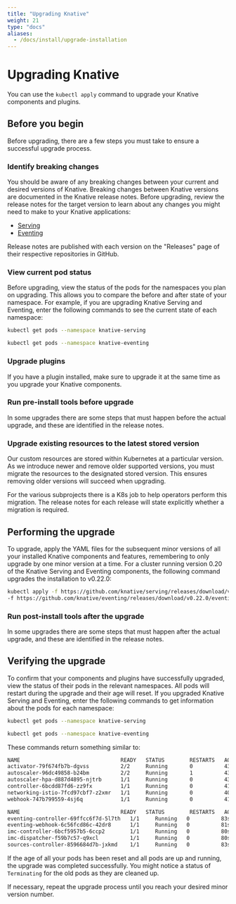 ```yaml
---
title: "Upgrading Knative"
weight: 21
type: "docs"
aliases:
  - /docs/install/upgrade-installation
---
```


# Upgrading Knative

You can use the `kubectl apply` command to upgrade your Knative components and plugins.

## Before you begin

Before upgrading, there are a few steps you must take to ensure a successful
upgrade process.

### Identify breaking changes

You should be aware of any breaking changes between your current and desired
versions of Knative. Breaking changes between Knative versions are documented in
the Knative release notes. Before upgrading, review the release notes for the
target version to learn about any changes you might need to make to your Knative
applications:

- [Serving](https://github.com/knative/serving/releases)
- [Eventing](https://github.com/knative/eventing/releases)

Release notes are published with each version on the "Releases" page of their
respective repositories in GitHub.

### View current pod status

Before upgrading, view the status of the pods for the namespaces you plan on
upgrading. This allows you to compare the before and after state of your
namespace. For example, if you are upgrading Knative Serving and Eventing, enter the following commands to see the current state of
each namespace:

```bash
kubectl get pods --namespace knative-serving
```

```bash
kubectl get pods --namespace knative-eventing
```

### Upgrade plugins

If you have a plugin installed, make sure to upgrade it at the same time as
you upgrade your Knative components.

### Run pre-install tools before upgrade

In some upgrades there are some steps that must happen before the actual
upgrade, and these are identified in the release notes.

### Upgrade existing resources to the latest stored version

Our custom resources are stored within Kubernetes at a particular version.
As we introduce newer and remove older supported versions, you must migrate the resources to the designated stored version. This ensures removing older versions
will succeed when upgrading.

For the various subprojects there is a K8s job to help operators perform this migration. The release notes for each release will state explicitly whether a migration is required.

## Performing the upgrade

To upgrade, apply the YAML files for the subsequent minor versions of all
your installed Knative components and features, remembering to only
upgrade by one minor version at a time. For a cluster running version 0.20 of the Knative Serving and Eventing components, the following command upgrades the installation to v0.22.0:

```bash
kubectl apply -f https://github.com/knative/serving/releases/download/v0.22.0/serving-core.yaml \
-f https://github.com/knative/eventing/releases/download/v0.22.0/eventing.yaml \
```

### Run post-install tools after the upgrade

In some upgrades there are some steps that must happen after the actual
upgrade, and these are identified in the release notes.

## Verifying the upgrade

To confirm that your components and plugins have successfully upgraded, view the status of their pods in the relevant namespaces.
All pods will restart during the upgrade and their age will reset.
If you upgraded Knative Serving and Eventing, enter the following commands to get information about the pods for each namespace:

```bash
kubectl get pods --namespace knative-serving
```

```bash
kubectl get pods --namespace knative-eventing
```

These commands return something similar to:

```bash
NAME                                READY   STATUS        RESTARTS   AGE
activator-79f674fb7b-dgvss          2/2     Running       0          43s
autoscaler-96dc49858-b24bm          2/2     Running       1          43s
autoscaler-hpa-d887d4895-njtrb      1/1     Running       0          43s
controller-6bcdd87fd6-zz9fx         1/1     Running       0          41s
networking-istio-7fcd97cbf7-z2xmr   1/1     Running       0          40s
webhook-747b799559-4sj6q            1/1     Running       0          41s
```

```bash
NAME                                READY   STATUS        RESTARTS   AGE
eventing-controller-69ffcc6f7d-5l7th   1/1     Running   0          83s
eventing-webhook-6c56fcd86c-42dr8      1/1     Running   0          81s
imc-controller-6bcf5957b5-6ccp2        1/1     Running   0          80s
imc-dispatcher-f59b7c57-q9xcl          1/1     Running   0          80s
sources-controller-8596684d7b-jxkmd    1/1     Running   0          83s
```

If the age of all your pods has been reset and all pods are up and running, the upgrade was completed successfully.
You might notice a status of `Terminating` for the old pods as they are cleaned up.

If necessary, repeat the upgrade process until you reach your desired minor version number.
